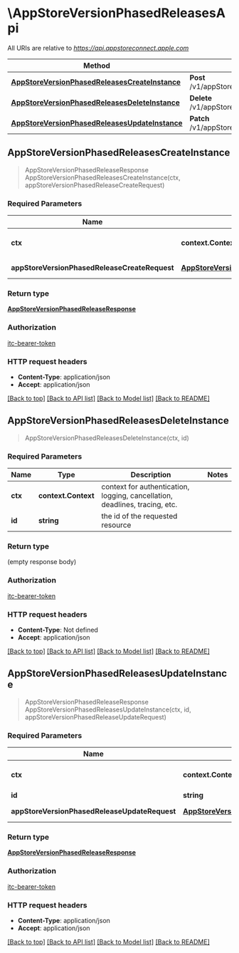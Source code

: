 # \AppStoreVersionPhasedReleasesApi

All URIs are relative to *https://api.appstoreconnect.apple.com*

Method | HTTP request | Description
------------- | ------------- | -------------
[**AppStoreVersionPhasedReleasesCreateInstance**](AppStoreVersionPhasedReleasesApi.md#AppStoreVersionPhasedReleasesCreateInstance) | **Post** /v1/appStoreVersionPhasedReleases | 
[**AppStoreVersionPhasedReleasesDeleteInstance**](AppStoreVersionPhasedReleasesApi.md#AppStoreVersionPhasedReleasesDeleteInstance) | **Delete** /v1/appStoreVersionPhasedReleases/{id} | 
[**AppStoreVersionPhasedReleasesUpdateInstance**](AppStoreVersionPhasedReleasesApi.md#AppStoreVersionPhasedReleasesUpdateInstance) | **Patch** /v1/appStoreVersionPhasedReleases/{id} | 



## AppStoreVersionPhasedReleasesCreateInstance

> AppStoreVersionPhasedReleaseResponse AppStoreVersionPhasedReleasesCreateInstance(ctx, appStoreVersionPhasedReleaseCreateRequest)



### Required Parameters


Name | Type | Description  | Notes
------------- | ------------- | ------------- | -------------
**ctx** | **context.Context** | context for authentication, logging, cancellation, deadlines, tracing, etc.
**appStoreVersionPhasedReleaseCreateRequest** | [**AppStoreVersionPhasedReleaseCreateRequest**](AppStoreVersionPhasedReleaseCreateRequest.md)| AppStoreVersionPhasedRelease representation | 

### Return type

[**AppStoreVersionPhasedReleaseResponse**](AppStoreVersionPhasedReleaseResponse.md)

### Authorization

[itc-bearer-token](../README.md#itc-bearer-token)

### HTTP request headers

- **Content-Type**: application/json
- **Accept**: application/json

[[Back to top]](#) [[Back to API list]](../README.md#documentation-for-api-endpoints)
[[Back to Model list]](../README.md#documentation-for-models)
[[Back to README]](../README.md)


## AppStoreVersionPhasedReleasesDeleteInstance

> AppStoreVersionPhasedReleasesDeleteInstance(ctx, id)



### Required Parameters


Name | Type | Description  | Notes
------------- | ------------- | ------------- | -------------
**ctx** | **context.Context** | context for authentication, logging, cancellation, deadlines, tracing, etc.
**id** | **string**| the id of the requested resource | 

### Return type

 (empty response body)

### Authorization

[itc-bearer-token](../README.md#itc-bearer-token)

### HTTP request headers

- **Content-Type**: Not defined
- **Accept**: application/json

[[Back to top]](#) [[Back to API list]](../README.md#documentation-for-api-endpoints)
[[Back to Model list]](../README.md#documentation-for-models)
[[Back to README]](../README.md)


## AppStoreVersionPhasedReleasesUpdateInstance

> AppStoreVersionPhasedReleaseResponse AppStoreVersionPhasedReleasesUpdateInstance(ctx, id, appStoreVersionPhasedReleaseUpdateRequest)



### Required Parameters


Name | Type | Description  | Notes
------------- | ------------- | ------------- | -------------
**ctx** | **context.Context** | context for authentication, logging, cancellation, deadlines, tracing, etc.
**id** | **string**| the id of the requested resource | 
**appStoreVersionPhasedReleaseUpdateRequest** | [**AppStoreVersionPhasedReleaseUpdateRequest**](AppStoreVersionPhasedReleaseUpdateRequest.md)| AppStoreVersionPhasedRelease representation | 

### Return type

[**AppStoreVersionPhasedReleaseResponse**](AppStoreVersionPhasedReleaseResponse.md)

### Authorization

[itc-bearer-token](../README.md#itc-bearer-token)

### HTTP request headers

- **Content-Type**: application/json
- **Accept**: application/json

[[Back to top]](#) [[Back to API list]](../README.md#documentation-for-api-endpoints)
[[Back to Model list]](../README.md#documentation-for-models)
[[Back to README]](../README.md)

